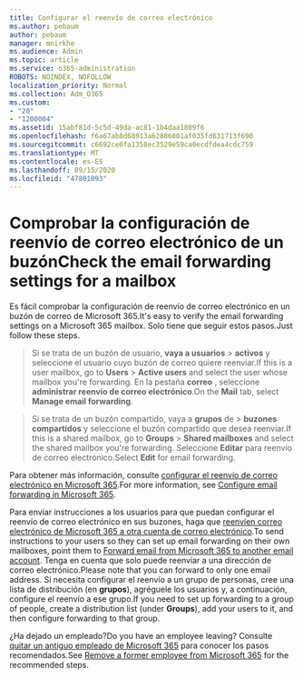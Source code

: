 ```yaml
---
title: Configurar el reenvío de correo electrónico
ms.author: pebaum
author: pebaum
manager: mnirkhe
ms.audience: Admin
ms.topic: article
ms.service: o365-administration
ROBOTS: NOINDEX, NOFOLLOW
localization_priority: Normal
ms.collection: Adm_O365
ms.custom:
- "20"
- "1200004"
ms.assetid: 15abf81d-5c5d-49da-ac81-1b4daa1809f6
ms.openlocfilehash: f6a67ab8d68913a62886801af035fd631713f690
ms.sourcegitcommit: c6692ce0fa1358ec3529e59ca0ecdfdea4cdc759
ms.translationtype: MT
ms.contentlocale: es-ES
ms.lasthandoff: 09/15/2020
ms.locfileid: "47801093"
---
```

# <a name="check-the-email-forwarding-settings-for-a-mailbox"></a><span data-ttu-id="fbcc1-102">Comprobar la configuración de reenvío de correo electrónico de un buzón</span><span class="sxs-lookup"><span data-stu-id="fbcc1-102">Check the email forwarding settings for a mailbox</span></span>

<span data-ttu-id="fbcc1-103">Es fácil comprobar la configuración de reenvío de correo electrónico en un buzón de correo de Microsoft 365.</span><span class="sxs-lookup"><span data-stu-id="fbcc1-103">It's easy to verify the email forwarding settings on a Microsoft 365 mailbox.</span></span> <span data-ttu-id="fbcc1-104">Solo tiene que seguir estos pasos.</span><span class="sxs-lookup"><span data-stu-id="fbcc1-104">Just follow these steps.</span></span>
  
> <span data-ttu-id="fbcc1-105">Si se trata de un buzón de usuario, **vaya a usuarios** \> **activos** y seleccione el usuario cuyo buzón de correo quiere reenviar.</span><span class="sxs-lookup"><span data-stu-id="fbcc1-105">If this is a user mailbox, go to **Users** \> **Active users** and select the user whose mailbox you're forwarding.</span></span> <span data-ttu-id="fbcc1-106">En la pestaña **correo** , seleccione **administrar reenvío de correo electrónico**.</span><span class="sxs-lookup"><span data-stu-id="fbcc1-106">On the **Mail** tab, select **Manage email forwarding**.</span></span>

> <span data-ttu-id="fbcc1-107">Si se trata de un buzón compartido, vaya a **grupos** de \> **buzones compartidos** y seleccione el buzón compartido que desea reenviar.</span><span class="sxs-lookup"><span data-stu-id="fbcc1-107">If this is a shared mailbox, go to **Groups** \> **Shared mailboxes** and select the shared mailbox you're forwarding.</span></span> <span data-ttu-id="fbcc1-108">Seleccione **Editar** para reenvío de correo electrónico.</span><span class="sxs-lookup"><span data-stu-id="fbcc1-108">Select **Edit** for email forwarding.</span></span>

<span data-ttu-id="fbcc1-109">Para obtener más información, consulte [configurar el reenvío de correo electrónico en Microsoft 365](https://docs.microsoft.com/microsoft-365/admin/email/configure-email-forwarding).</span><span class="sxs-lookup"><span data-stu-id="fbcc1-109">For more information, see [Configure email forwarding in Microsoft 365](https://docs.microsoft.com/microsoft-365/admin/email/configure-email-forwarding).</span></span>
  
<span data-ttu-id="fbcc1-110">Para enviar instrucciones a los usuarios para que puedan configurar el reenvío de correo electrónico en sus buzones, haga que [reenvíen correo electrónico de Microsoft 365 a otra cuenta de correo electrónico](https://support.office.com/article/Forward-email-from-Office-365-to-another-email-account-1ed4ee1e-74f8-4f53-a174-86b748ff6a0e).</span><span class="sxs-lookup"><span data-stu-id="fbcc1-110">To send instructions to your users so they can set up email forwarding on their own mailboxes, point them to [Forward email from Microsoft 365 to another email account](https://support.office.com/article/Forward-email-from-Office-365-to-another-email-account-1ed4ee1e-74f8-4f53-a174-86b748ff6a0e).</span></span> <span data-ttu-id="fbcc1-111">Tenga en cuenta que solo puede reenviar a una dirección de correo electrónico.</span><span class="sxs-lookup"><span data-stu-id="fbcc1-111">Please note that you can forward to only one email address.</span></span> <span data-ttu-id="fbcc1-112">Si necesita configurar el reenvío a un grupo de personas, cree una lista de distribución (en **grupos**), agréguele los usuarios y, a continuación, configure el reenvío a ese grupo.</span><span class="sxs-lookup"><span data-stu-id="fbcc1-112">If you need to set up forwarding to a group of people, create a distribution list (under **Groups**), add your users to it, and then configure forwarding to that group.</span></span>
  
<span data-ttu-id="fbcc1-113">¿Ha dejado un empleado?</span><span class="sxs-lookup"><span data-stu-id="fbcc1-113">Do you have an employee leaving?</span></span> <span data-ttu-id="fbcc1-114">Consulte [quitar un antiguo empleado de Microsoft 365](https://docs.microsoft.com/microsoft-365/admin/add-users/remove-former-employee) para conocer los pasos recomendados.</span><span class="sxs-lookup"><span data-stu-id="fbcc1-114">See [Remove a former employee from Microsoft 365](https://docs.microsoft.com/microsoft-365/admin/add-users/remove-former-employee) for the recommended steps.</span></span>